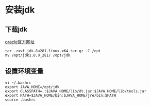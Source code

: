 # 安装jdk

## 下载jdk

[oracle官方网址](https://www.oracle.com/cn/java/technologies/javase-downloads.html)

```shell
tar -zxvf jdk-8u281-linux-x64.tar.gz -C /opt
mv /opt/jdk1.8.0_281/ /opt/jdk
```

## 设置环境变量

```shell
vi ~/.bashrc
export JAVA_HOME=/opt/jdk
export CLASSPATH=.:$JAVA_HOME/lib/dt.jar:$JAVA_HOME/lib/tools.jar
export PATH=$JAVA_HOME/bin:$JAVA_HOME/jre/bin:$PATH
source .bashrc
```



